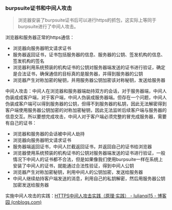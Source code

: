 ### burpsuite证书和中间人攻击

> 浏览器安装了burpsuite证书后可以进行https的抓包，这实际上等同于burpsuite进行了中间人攻击。

浏览器和服务器正常的https通信：

* 浏览器向服务器明文请求证书
* 服务器返回证书，证书包括服务器的信息、服务器的公钥、签发机构的信息、签发机构的签名
* 浏览器利用系统预装的机构证书的公钥对服务器端发送的证书进行验证，确定是合法证书，确保通信的目标真的是服务器，并得到服务器的公钥
* 浏览器产生对称加密的秘钥，并用服务器公钥加密该对称秘钥，发送给服务器

中间人攻击：中间人在浏览器和服务器端劫持双方的会话，对于服务器端，中间人伪装成成客户端，对于客户端，中间人伪装成服务器端。但存在一个问题，中间人伪装成客户端可以得到服务器的公钥，但得不到服务器的私钥，因此无法解密得到客户端使用服务器公钥加密的对称加密秘钥，因此无法监听后续客户端与服务器的信息交互。所以要想完成攻击，中间人对于客户端必须完整的冒充成服务器，需要有自己的证书：

* 浏览器和服务器的会话被中间人劫持
* 浏览器向服务器明文请求证书
* 服务器端返回证书，中间人拦截返回证书，并返回自己的证书给浏览器
* 浏览器使用系统预装的机构证书的公钥对服务器端发送的证书进行验证，一般情况下中间人的证书都不合法，但是如果像我们使用burpsuite一样在系统上安装了中间人的证书，就能通过合法性验证，得到中间人公钥
* 浏览器产生对称加密秘钥，利用中间人的公钥加密，发送给服务器
* 中间人继续劫持客户端发送的消息，利用自己的私钥解密，然后用服务器公钥加密发送给服务器

实施中间人攻击的实践：[HTTPS中间人攻击实践（原理·实践） - lulianqi15 - 博客园 (cnblogs.com)](https://www.cnblogs.com/lulianqi/p/10558719.html)